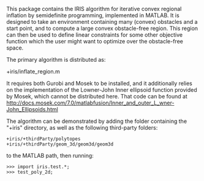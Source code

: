 This package contains the IRIS algorithm for iterative convex regional inflation by semidefinite programming, implemented in MATLAB. It is designed to take an environment containing many (convex) obstacles and a start point, and to compute a large convex obstacle-free region. This region can then be used to define linear constraints for some other objective function which the user might want to optimize over the obstacle-free space. 

The primary algorithm is distributed as:

  +iris/inflate_region.m

It requires both Gurobi and Mosek to be installed, and it additionally
relies on the implementation of the Lowner-John Inner ellipsoid function
provided by Mosek, which cannot be distributed here. That code can be
found at <http://docs.mosek.com/7.0/matlabfusion/Inner_and_outer_L_wner-John_Ellipsoids.html>

The algorithm can be demonstrated by adding the folder containing the
"+iris" directory, as well as the following third-party folders:

	+iris/+thirdParty/polytopes
	+iris/+thirdParty/geom_3d/geom3d/geom3d

to the MATLAB path, then running:

	>>> import iris.test.*;
	>>> test_poly_2d;
